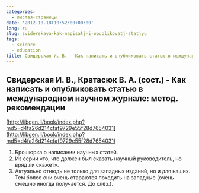 ```yaml
---
categories:
  - листая-страницы
date: '2012-10-18T10:52:00+00:00'
lang: ru
slug: sviderskaya-kak-napisatj-i-opublikovatj-statjyu
tags:
  - science
  - education
title: Свидерская И. В. - Как написать и опубликовать статью в международном научном журнале
---
```



## Свидерская И. В., Кратасюк В. А. (сост.) - Как написать и опубликовать статью в международном научном журнале: метод. рекомендации
[http://libgen.li/book/index.php?md5=d4fa26d214cfaf9729e55f28d7654031](http://libgen.li/book/index.php?md5=d4fa26d214cfaf9729e55f28d7654031)

1. Брошюрка о написании научных статей. 
2. Из серии «то, что должен был сказать научный руководитель, но вряд ли скажет». 
3. Актуально отнюдь не только для западных изданий, но и для наших. Тем более они очень стараются походить на западные (очень смешно иногда получается. До слёз.).